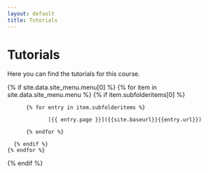 ```yaml
---
layout: default
title: Tutorials
---
```

# Tutorials 

Here you can find the tutorials for this course. 

  
{% if site.data.site_menu.menu[0] %}
  {% for item in site.data.site_menu.menu %}
      {% if item.subfolderitems[0] %}
     
          {% for entry in item.subfolderitems %}
              
                 [{{ entry.page }}]({{site.baseurl}}{{entry.url}})
             
          {% endfor %}

      {% endif %}
    {% endfor %}
{% endif %}


